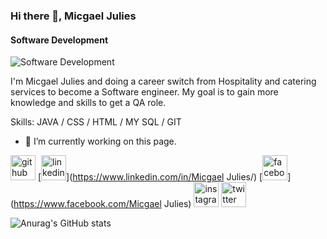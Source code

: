 ### Hi there 👋, Micgael Julies
#### Software Development
![Software Development](https://arturssmirnovs.github.io/github-profile-readme-generator/images/banner.png)

I'm Micgael Julies and doing a career switch from Hospitality and catering services to become a Software engineer.
My goal is to gain more knowledge and skills to get a QA role.

Skills: JAVA / CSS / HTML / MY SQL / GIT

- 🔭 I’m currently working on this page. 


[<img src='https://cdn.jsdelivr.net/npm/simple-icons@3.0.1/icons/github.svg' alt='github' height='40'>](https://github.com/micgael22)  [<img src='https://cdn.jsdelivr.net/npm/simple-icons@3.0.1/icons/linkedin.svg' alt='linkedin' height='40'>](https://www.linkedin.com/in/Micgael Julies/)  [<img src='https://cdn.jsdelivr.net/npm/simple-icons@3.0.1/icons/facebook.svg' alt='facebook' height='40'>](https://www.facebook.com/Micgael Julies)  [<img src='https://cdn.jsdelivr.net/npm/simple-icons@3.0.1/icons/instagram.svg' alt='instagram' height='40'>](https://www.instagram.com/migo_vibe/)  [<img src='https://cdn.jsdelivr.net/npm/simple-icons@3.0.1/icons/twitter.svg' alt='twitter' height='40'>](https://twitter.com/MICGAEL)  



![Anurag's GitHub stats](https://github-readme-stats.vercel.app/api?username=micgael22&theme=dark&show_icons=true)
